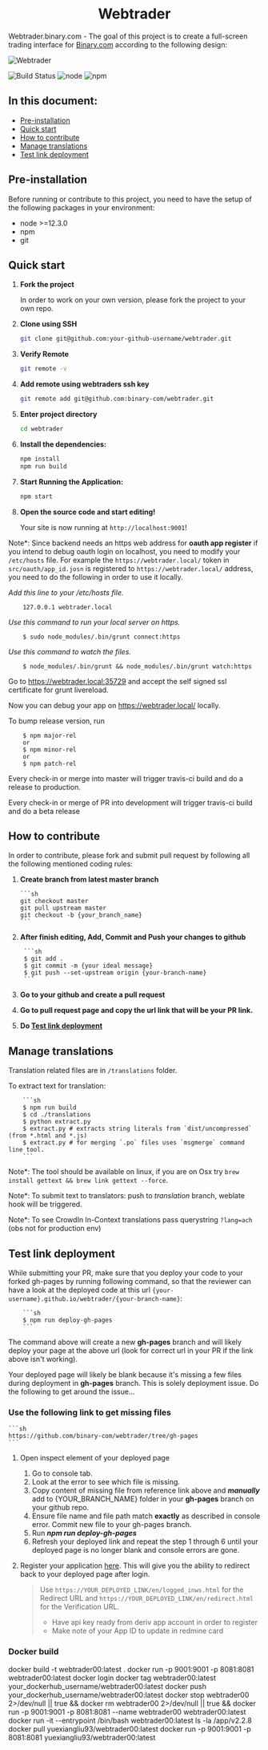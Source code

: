 <h1 align="center">
  Webtrader
</h1>

Webtrader.binary.com - The goal of this project is to create a full-screen trading interface for [Binary.com](https://www.binary.com) according to the following design:

![Webtrader](screenshots/webtrader-layout.jpg)

![Build Status](https://travis-ci.org/binary-com/webtrader.svg?branch=master) ![node](https://img.shields.io/badge/node-%3E%3D12.3.0-blue.svg) ![npm](https://img.shields.io/badge/npm-%3E%3D6.9.0-blue.svg)

## In this document:

- [Pre-installation](#pre-installation)
- [Quick start](#quick-start)
- [How to contribute](#how-to-contribute)
- [Manage translations](#manage-translations)
- [Test link deployment](#test-link-deployment)

## Pre-installation

Before running or contribute to this project, you need to have the setup of the following packages in your environment:

-   node >=12.3.0
-   npm 
-   git

## Quick start


1.  **Fork the project**

    In order to work on your own version, please fork the project to your own repo.

2.  **Clone using SSH**

    ```sh
    git clone git@github.com:your-github-username/webtrader.git
    ```

3. **Verify Remote**

    ```sh
    git remote -v
    ```

4. **Add remote using webtraders ssh key**
    ```sh
    git remote add git@github.com:binary-com/webtrader.git
    ```

5.  **Enter project directory**

    ```sh
    cd webtrader
    ```

6.  **Install the dependencies:**

    ```sh
    npm install
    npm run build
    ```

7.  **Start Running the Application:**

    ```sh
    npm start
    ```

8.  **Open the source code and start editing!**

    Your site is now running at `http://localhost:9001`!


Note\*: Since backend needs an https web address for **oauth app register** if you intend to debug oauth login on localhost, you need to modify your `/etc/hosts` file. For example the `https://webtrader.local/` token in `src/oauth/app_id.josn` is registered to `https://webtrader.local/` address, you need to do the following in order to use it locally.

_Add this line to your /etc/hosts file._

        127.0.0.1 webtrader.local

_Use this command to run your local server on https._

        $ sudo node_modules/.bin/grunt connect:https

_Use this command to watch the files._

        $ node_modules/.bin/grunt && node_modules/.bin/grunt watch:https

Go to https://webtrader.local:35729 and accept the self signed ssl certificate for grunt livereload.

Now you can debug your app on https://webtrader.local/ locally.

To bump release version, run

        $ npm major-rel
        or
        $ npm minor-rel
        or
        $ npm patch-rel

Every check-in or merge into master will trigger travis-ci build and do a release to production.

Every check-in or merge of PR into development will trigger travis-ci build and do a beta release

## How to contribute

In order to contribute, please fork and submit pull request by following all the following mentioned coding rules:

1.  **Create branch from latest master branch**

        ```sh
        git checkout master
        git pull upstream master
        git checkout -b {your_branch_name}
        ```

2. **After finish editing, Add, Commit and Push your changes to github**

        ```sh
        $ git add .
        $ git commit -m {your ideal message}
        $ git push --set-upstream origin {your-branch-name}
        ```
3. **Go to your github and create a pull request**

4. **Go to pull request page and copy the url link that will be your PR link.**

5. **Do [Test link deployment](#test-link-deployment)**

## Manage translations

Translation related files are in `/translations` folder.

To extract text for translation:

        ```sh
        $ npm run build
        $ cd ./translations
        $ python extract.py
        $ extract.py # extracts string literals from `dist/uncompressed` (from *.html and *.js)
        $ extract.py # for merging `.po` files uses `msgmerge` command line tool.
        ```

Note\*: The tool should be available on linux, if you are on Osx try `brew install gettext && brew link gettext --force`.

Note\*: To submit text to translators: push to _translation_ branch, weblate hook will be triggered.

Note\*: To see CrowdIn In-Context translations pass querystring `?lang=ach` (obs not for production env)

## Test link deployment

While submitting your PR, make sure that you deploy your code to your forked gh-pages by running following command, so that the reviewer can have a look at the deployed code at this url `{your-username}.github.io/webtrader/{your-branch-name}`:

        ```sh
        $ npm run deploy-gh-pages
        ```

The command above will create a new **gh-pages** branch and will likely deploy your page at the above url (look for correct url in your PR if the link above isn't working).

Your deployed page will likely be blank because it's missing a few files during deployment in **gh-pages** branch. This is solely deployment issue. Do the following to get around the issue...

### Use the following link to get missing files

    ```sh
    https://github.com/binary-com/webtrader/tree/gh-pages
    ```

1. Open inspect element of your deployed page 
    1. Go to console tab.
    2. Look at the error to see which file is missing.
    3. Copy content of missing file from reference link above and ***manually*** add to {YOUR_BRANCH_NAME} folder in your **gh-pages** branch on your github repo. 
    4. Ensure file name and file path match **exactly** as described in console error. Commit new file to your gh-pages branch.
    5. Run ***npm run deploy-gh-pages***
    6. Refresh your deployed link and repeat the step 1 through 6 until your deployed page is no longer blank and console errors are gone.

2. Register your application [here](https://developers.binary.com/applications/). This will give you the ability to redirect back to your deployed page after login.
    > Use `https://YOUR_DEPLOYED_LINK/en/logged_inws.html` for the Redirect URL and `https://YOUR_DEPLOYED_LINK/en/redirect.html` for the Verification URL.
    >
    > - Have api key ready from deriv app account in order to register
    > - Make note of your App ID to update in redmine card

### Docker build
docker build -t webtrader00:latest .
docker run -p 9001:9001 -p 8081:8081 webtrader00:latest
docker login
docker tag webtrader00:latest your_dockerhub_username/webtrader00:latest
docker push your_dockerhub_username/webtrader00:latest
docker stop webtrader00 2>/dev/null || true && docker rm webtrader00 2>/dev/null || true && docker run -p 9001:9001 -p 8081:8081 --name webtrader00 webtrader00:latest
docker run -it --entrypoint /bin/bash webtrader00:latest
ls -la /app/v2.2.8
docker pull yuexiangliu93/webtrader00:latest
docker run -p 9001:9001 -p 8081:8081 yuexiangliu93/webtrader00:latest
